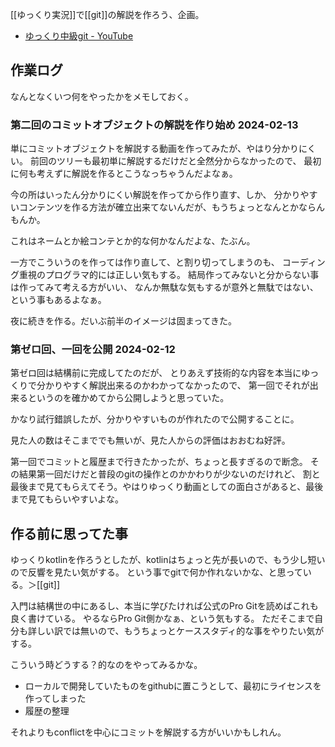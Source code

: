 [[ゆっくり実況]]で[[git]]の解説を作ろう、企画。

- [ゆっくり中級git - YouTube](https://www.youtube.com/playlist?list=PLxenskds9g0A5V8vJ0QrKHGaCDpN97hOy)

## 作業ログ

なんとなくいつ何をやったかをメモしておく。

### 第二回のコミットオブジェクトの解説を作り始め 2024-02-13

単にコミットオブジェクトを解説する動画を作ってみたが、やはり分かりにくい。
前回のツリーも最初単に解説するだけだと全然分からなかったので、
最初に何も考えずに解説を作るとこうなっちゃうんだよなぁ。

今の所はいったん分かりにくい解説を作ってから作り直す、しか、
分かりやすいコンテンツを作る方法が確立出来てないんだが、もうちょっとなんとかならんもんか。

これはネームとか絵コンテとか的な何かなんだよな、たぶん。

一方でこういうのを作っては作り直して、と割り切ってしまうのも、
コーディング重視のプログラマ的には正しい気もする。
結局作ってみないと分からない事は作ってみて考える方がいい、
なんか無駄な気もするが意外と無駄ではない、という事もあるよなぁ。

夜に続きを作る。だいぶ前半のイメージは固まってきた。

### 第ゼロ回、一回を公開 2024-02-12

第ゼロ回は結構前に完成してたのだが、
とりあえず技術的な内容を本当にゆっくりで分かりやすく解説出来るのかわかってなかったので、
第一回でそれが出来るというのを確かめてから公開しようと思っていた。

かなり試行錯誤したが、分かりやすいものが作れたので公開することに。

見た人の数はそこまででも無いが、見た人からの評価はおおむね好評。

第一回でコミットと履歴まで行きたかったが、ちょっと長すぎるので断念。
その結果第一回だけだと普段のgitの操作とのかかわりが少ないのだけれど、
割と最後まで見てもらえてそう。やはりゆっくり動画としての面白さがあると、最後まで見てもらいやすいよな。

## 作る前に思ってた事

ゆっくりkotlinを作ろうとしたが、kotlinはちょっと先が長いので、もう少し短いので反響を見たい気がする。
という事でgitで何か作れないかな、と思っている。＞[[git]]

入門は結構世の中にあるし、本当に学びたければ公式のPro Gitを読めばこれも良く書けている。
やるならPro Git側かなぁ、という気もする。
ただそこまで自分も詳しい訳では無いので、もうちょっとケーススタディ的な事をやりたい気がする。

こういう時どうする？的なのをやってみるかな。

- ローカルで開発していたものをgithubに置こうとして、最初にライセンスを作ってしまった
- 履歴の整理

それよりもconflictを中心にコミットを解説する方がいいかもしれん。
